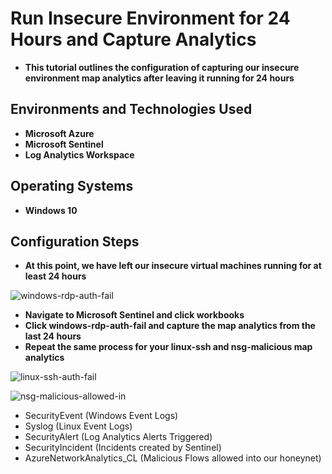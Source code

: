 <h1>Run Insecure Environment for 24 Hours and Capture Analytics</h1>

- <b>This tutorial outlines the configuration of capturing our insecure environment map analytics after leaving it running for 24 hours</b>

<h2>Environments and Technologies Used</h2>

- <b>Microsoft Azure</b> 
- <b>Microsoft Sentinel</b>
- <b>Log Analytics Workspace</b>

<h2>Operating Systems</h2>

- <b>Windows 10</b>

<h2>Configuration Steps</h2>

- <b>At this point, we have left our insecure virtual machines running for at least 24 hours</b>

![windows-rdp-auth-fail](https://github.com/user-attachments/assets/e8294af7-fdea-40e1-ba22-9a141f5f0f01)
- <b>Navigate to Microsoft Sentinel and click workbooks</b>
- <b>Click windows-rdp-auth-fail and capture the map analytics from the last 24 hours</b>
- <b>Repeat the same process for your linux-ssh and nsg-malicious map analytics</b>

![linux-ssh-auth-fail](https://github.com/user-attachments/assets/73c2afab-5799-4489-834d-d933472bc70c)


![nsg-malicious-allowed-in](https://github.com/user-attachments/assets/feafa721-e614-436c-bcdf-2b13560c2637)

- SecurityEvent (Windows Event Logs)
- Syslog (Linux Event Logs)
- SecurityAlert (Log Analytics Alerts Triggered)
- SecurityIncident (Incidents created by Sentinel)
- AzureNetworkAnalytics_CL (Malicious Flows allowed into our honeynet)
